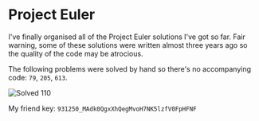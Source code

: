 # Project Euler

I've finally organised all of the Project Euler solutions I've got so far. Fair warning, some of these solutions were written almost three years ago so the quality of the code may be atrocious.

The following problems were solved by hand so there's no accompanying code: `79`, `205`, `613`.

![Solved 110](https://projecteuler.net/profile/conormccauley1999.png)

My friend key: `931250_MAdk0QgxXhQegMvoH7NK5lzfV0FpHFNF`
